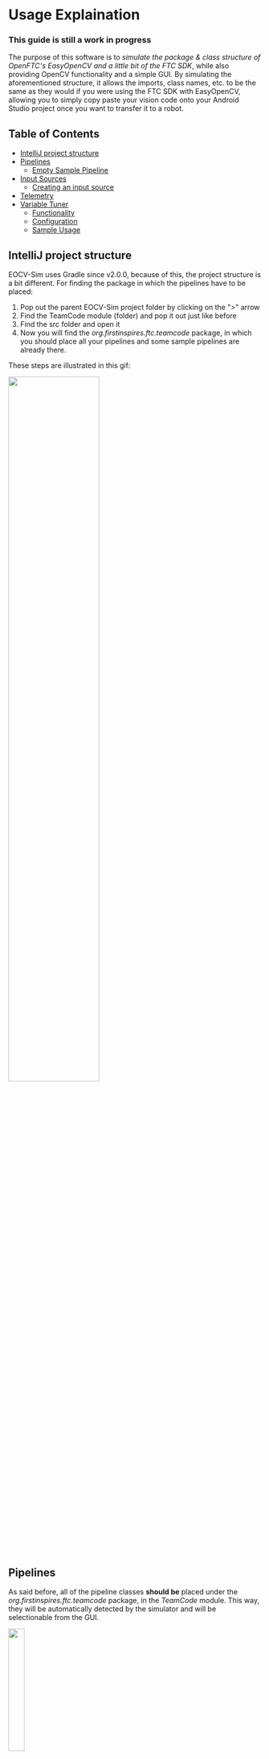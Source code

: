 # Usage Explaination

### This guide is still a work in progress 

The purpose of this software is to *simulate the package & class structure of OpenFTC's EasyOpenCV and a little bit of the FTC SDK*,
while also providing OpenCV functionality and a simple GUI. By simulating the aforementioned structure, it allows the imports, class names, etc.
to be the same as they would if you were using the FTC SDK with EasyOpenCV, allowing you to simply copy paste your vision code
onto your Android Studio project once you want to transfer it to a robot.<br/>

## Table of Contents
- [IntelliJ project structure](#intellij-project-structure)
- [Pipelines](#pipelines)
    - [Empty Sample Pipeline](#empty-sample-pipeline)
- [Input Sources](#input-sources)
    - [Creating an input source](#creating-an-input-source)
- [Telemetry](#telemetry)
- [Variable Tuner](#variable-tuner)
    - [Functionality](#tuner-functionality)
    - [Configuration](#tuner-configuration) 
    - [Sample Usage](#sample-usage-of-the-variable-tuner)

## IntelliJ project structure

EOCV-Sim uses Gradle since v2.0.0, because of this, the project structure is a bit different. For finding the package in which the pipelines have to be placed:<br/>
1) Pop out the parent EOCV-Sim project folder by clicking on the "*>*" arrow
2) Find the TeamCode module (folder) and pop it out just like before
3) Find the src folder and open it
4) Now you will find the *org.firstinspires.ftc.teamcode* package, in which you should place all your pipelines and some sample pipelines are already there.<br/>

These steps are illustrated in this gif:</br>

<img src='images/eocvsim_usage_popup_teamcode.gif' width='60%' height='60%'><br/>

## Pipelines

As said before, all of the pipeline classes **should be** placed under the *org.firstinspires.ftc.teamcode* package, in the *TeamCode* module. This way, they will be
automatically detected by the simulator and will be selectionable from the GUI.

<img src='images/eocvsim_screenshot_structure.png' width='25%' height='25%'><br/>

*(Also, the simulator already comes by default with some EasyOpenCV samples)*<br/>

To create a new java class, follow these steps:<br/>
1) In the project files menu, open the TeamCode module
2) Find the *org.firstinspires.ftc.teamcode* package and right click on it
3) On the context menu, click on *New > Java Class*
4) A new menu will appear, type a name and make sure the *Class* option is selected
5) Once you have typed a name, press enter and the class will be created

Here's a quick gif illustrating these steps:<br/>

<img src='images/eocvsim_usage_createclass.gif' width='75%' height='75%'><br/>

### Empty sample pipeline

If you want your class to be a pipeline, it **should also** extend the EOCV's OpenCvPipeline abstract class and override the processFrame() method.<br/><br/>
Here's a empty pipeline template, with the SamplePipeline class we created before:

```java
package org.firstinspires.ftc.teamcode;

import org.opencv.core.Mat;
import org.openftc.easyopencv.OpenCvPipeline;

public class SamplePipeline extends OpenCvPipeline {

    @Override
    public void init(Mat input) {
        /* Executed once, when the pipeline is selected */
    }

    @Override
    public Mat processFrame(Mat input) {
        /* Executed each frame, the returned mat will be the one displayed */
        /* Processing and detection stuff here */
        return input; // Return the input mat
                      // (Or a new, processed mat)
    }

    @Override
    public void onViewportTapped() {
        /*
         * Executed everytime when the pipeline view is tapped/clicked.
         * This is executed from the UI thread, so whatever you do here,
         * it must be done it quickly.
         */
    }

}
```

### For more detailed information about pipelines, make sure to check out the [EasyOpenCV docs](https://github.com/OpenFTC/EasyOpenCV/blob/master/doc/user_docs/pipelines_overview.md)

## Input Sources

To allow multiple ways to test your pipeline, the simulator comes with *Input Sources*, which are the ones in charge of giving your pipeline the input Mats, As of right now, the sim has three types of Input Sources:

- Image Source:</br></br>
    These will feed your pipeline with a static image loaded in your computer's hard drive.</br></br>
    To save resources, your pipeline will just run once when you select an image source, but you can optionally resume the pipeline execution by clicking the           "Pause" button under the pipeline selector.</br></br>
- Camera Source:</br></br>
    These will feed your pipeline with a constantly changing video stream from a specified camera plugged in your computer.</br></br>
    Unlike the image sources, these will not pause the execution of you pipeline by default, but you can click the "Pause" button to pause it at any time.</br></br>
- Video Source:</br></br>
    These will feed your pipeline with a constantly changing video stream from a file in your hard drive, pause rules are the same as camera sources.<br/></br>
    Most tested video format is *\*.avi*, although it depends on your operating system's codecs
    
    
### Creating an Input Source

   1) Go to the panel located at the right. Under the "Sources" section, click on "Create"<br/><br/>
   
      <img src='images/eocvsim_usage_createsource_2.png' width='25%' height='25%'><br/><br/>
      
      - Alternatively, you can also go to *File -> New -> Input Source* in the top bar menu<br/><br/>
      
        <img src='images/eocvsim_usage_createsource_menubar.png' width='30%' height='30%'><br/><br/>
      
   2) Select the type of InputSource you want to create. If you're on the "Sources" section, click on next.<br/><br/>

## Telemetry

There's also an SDK-like Telemetry implementation in the sim. 
In 1.1.0 (when it was introduced) you could simply access it from your pipeline since it was an instance variable ```telemetry```.

But, starting 2.0.0, to make it more alike to an actual EOCV pipeline, you need to implement a public constructor which takes a Telemetry parameter, then creating and setting an instance variable from that constructor:

```java
package org.firstinspires.ftc.teamcode;

import org.opencv.core.Mat;
import org.openftc.easyopencv.OpenCvPipeline;

import org.firstinspires.ftc.robotcore.external.Telemetry;

public class TelemetryPipeline extends OpenCvPipeline {

    Telemetry telemetry;

    public TelemetryPipeline(Telemetry telemetry) {
        this.telemetry = telemetry;
    }

    @Override
    public Mat processFrame(Mat input) {
        telemetry.addData("[Hello]", "World!");
        telemetry.update();
        return input; // Return the input mat
    }

}
```

Which then produces the following result:<br/>

<img src='images/eocvsim_usage_telemetry.png' width='25%' height='25%'><br/>

For further information about telemetry, you can check out the [SDK docs on Telemetry](https://ftctechnh.github.io/ftc_app/doc/javadoc/org/firstinspires/ftc/robotcore/external/Telemetry.html), note that not all the methods are implemented for EOCV-Sim

## Variable Tuner

From 2.0.0 and on, there's a variable tuner implemented into the simulator, inspired by the one in FTC Dashboard, it allows to edit public, non-final variables from your pipeline in real time seamlessly through Java reflection.<br/>

This variable tuner can be found at the bottom part of the sim, click on the divider bar to open it:<br/>

<img src='images/eocvsim_usage_tuneropen.png' width='55%' height='55%'><br/>
<img src='images/eocvsim_usage_tunerposition.png' width='55%' height='55%'><br/>

This screenshot is from the DefaultPipeline (the one selected when the simulator opens). This variable controls the blur value for the output Mat. You can play with this value to see the tuner functionality.<br/><br/>
If we look into the DefaultPipeline code, we can see that it is simply a **public int** instance variable, not marked as final (alongside with the Telemetry initialization stuff we explained before):<br/>

<img src='images/eocvsim_usage_defaultpipeline.png' width='35%' height='35%'><br/>

The tuner supports a handful of Java types such as most primivites (int, boolean...) and some other types from OpenCV.<br/>
The full list of types currently supported by the tuner on the latest version is:<br/>

    Java: 
      - int (or Integer)
      - float (or Float)
      - double (or Double)
      - long (or Long)
      - boolean (or Boolean)
      - String
      - Enums
    
    OpenCV:
      - Scalar
      - Rect
      - Point
    
### Tuner functionality

In the screenshot above, you might have noticed we have three buttons in the field (these buttons appear on field types with at least one textbox/slider). Those were introduced in 2.1.0 to provide extra functionality to the tuner. We have three buttons (options), five parts:

<img src='images/eocvsim_usage_tuner_parts.png' width='40%' height='40%'><br/>

1) **Text fields/slider toggle**
   - Toggles between sliders and textboxes for setting the value to this field
2) **Config**
   - Configures various aspects of this tunable field, such as the slider range and picker's color space
3) **Color picker** 
   - Turns on "color picker" mode, which allows to grab a single pixel from the image and sets it to the selected tunable field
   - Sets the color value to the first four textboxes/sliders of this field, if less than four textboxes/sliders are available, it will set the values to the available ones and discard all of the value(s) that can't be copied into the field 
4) **Name**
   - Displays the name of the variable (declared in the pipeline)
5) **Text field**
   - The part in which you can modify the value for this field. Can be toggled to sliders as mentioned before
   - Some fields (such as OpenCV Scalars) might have more than one text field

### Tuner configuration

When opening the config for a specific field with the aforementioned button (figure #2), you'll see this popup:

<img src='images/eocvsim_usage_tuner_config.png' width='40%' height='40%'><br/>

1) **Slider range**
   - Sets the **range for the sliders**, defaults to 0-255 since that's the most commonly used, especially for color tuning.
   - Negative & positive values allowed, decimal values are allowed only if the field is decimal (such as floats or doubles)
2) **Color space**
   - Sets the **color space** for the color picker to return. Defaults to RGB
3) **Apply to all fields...**
   - Applies **this configuration** globally or specifically to this field *(see below for further details)*
4) **Config source**
   - Displays the source of this config: default global, global, local or specific *(see below for further details)*

#### Applying tuner configuration
    
When using the variable tuner and making configurations, it's sometimes convenient to have some way to store those configurations so that you don't have to reconfig for every field, or every time you select a new pipeline.<br/>

For this, the sim has a "apply to all" functionality to store common configurations:

<img src='images/eocvsim_usage_tuner_config_apply.png' width='30%' height='30%'><br/>

As you can see in the image, when clicking the "apply to all" button, two options appear:
    
- **"Globally"**
    - Applies the configuration **globally** (to all fields without an "specific" config)
    - Note that this doesn't mean that by clicking this option will override all configurations, see below.    
- **"Of this type"** (or "specific")
    - Applies the configuration to all fields **of the same type** as the current config one. 
    - (In the case of the example in the screenshot, the blur field in DefaultPipeline, this config will be applied to all *int* fields)

#### Tuner configuration priority order

As mentioned before, by applying a "global" configuration, it doesn't mean that it will override the specific configs.<br/>
Rather, there's an specific priority order to determine the configuration that will be given to each tunable field:

1) **Local**
    - This is the one that applies when you modify the configuration values without applying *"globally"* or *"specifically to this type"*
    - Simply means that you modified the config without saving it. It will be reset once you select a different pipeline
2) **Type-specific**
    - If there's a specific configuration for the type *(such as **int** in the example)*, it will be the one that gets the most priority
    - You can define a "type-specific" configuration by clicking on "Applying to all fields..." -> "Of this type"
3) **Global**
    - If there's not a type-specific configuration present, the configuration will default to the "global" one
    - You can define a "Global" configuration by clicking on "Applying to all fields..." -> "Globally"
5) **Tunable field suggestion**
    - If there's not a global configuration, but the current tunable field suggests a *"mode" (sliders or textboxes)*, then that suggestion will be applied
    - For example, with OpenCV's Scalars, the tunable field suggest to use sliders since it's more convenient for tuning this type of field
6) **Default global**
    - If there's not any configuration or suggestion at all, the field will default to the *"default global"* configuration
    - The default config has a slider range from 0 to 255 and a color space of RGB
    
### Sample usage of the variable tuner

Let's say we need to tune a threshold for finding the ring stack in the 2020-2021 "Ultimate Goal" game. For this, we will use the YCrCb color space since it's one of the most used ones in FTC and it behaves better under different lightning conditions. (see [this article](https://learnopencv.com/color-spaces-in-opencv-cpp-python/) for more extended explaination and comparation of different color spaces).<br/>

We can write a simple pipeline for achieving this, taking advantage of the variable tuner. Here's an example code with detailed comments:

```java
package org.firstinspires.ftc.teamcode;

import org.opencv.core.Core;
import org.opencv.core.Mat;
import org.opencv.core.Scalar;
import org.opencv.imgproc.Imgproc;
import org.openftc.easyopencv.OpenCvPipeline;

public class SimpleThresholdPipeline extends OpenCvPipeline {

    /*
     * These are our variables that will be
     * modifiable from the variable tuner.
     *
     * Scalars in OpenCV are generally used to
     * represent color. So our values in the
     * lower and upper Scalars here represent
     * the Y, Cr and Cb values respectively.
     *
     * YCbCr, like most color spaces, range
     * from 0-255, so we default to those
     * min and max values here for now, meaning
     * that all pixels will be shown.
     */
    public Scalar lower = new Scalar(0, 0, 0);
    public Scalar upper = new Scalar(255, 255, 255);

    /*
     * A good practice when typing EOCV pipelines is
     * declaring the Mats you will use here at the top
     * of your pipeline, to reuse the same buffers every
     * time. This removes the need to call mat.release()
     * with every Mat you create on the processFrame method,
     * and therefore, reducing the possibility of getting a
     * memory leak and causing the app to crash due to an
     * "Out of Memory" error.
     */
    private Mat ycrcbMat       = new Mat();
    private Mat binaryMat      = new Mat();
    private Mat maskedInputMat = new Mat();

    @Override
    public Mat processFrame(Mat input) {
        /*
         * Converts our input mat from RGB to YCrCb.
         * EOCV ALWAYS returns RGB mats, so you'd
         * always convert from RGB to the color
         * space you want to use.
         *
         * Takes our "input" mat as an input, and outputs
         * to a separate Mat buffer "ycrcbMat"
         */
        Imgproc.cvtColor(input, ycrcbMat, Imgproc.COLOR_RGB2YCrCb);

        /*
         * This is where our thresholding actually happens.
         * Takes our "ycrcbMat" as input and outputs a "binary"
         * Mat to "binaryMat" of the same size as our input.
         * "Discards" all the pixels outside the bounds specified
         * by the scalars above (and modifiable with EOCV-Sim's
         * live variable tuner.)
         *
         * Binary meaning that we have either a 0 or 255 value
         * for every pixel.
         *
         * 0 represents our pixels that were outside the bounds
         * 255 represents our pixels that are inside the bounds
         */
        Core.inRange(ycrcbMat, lower, upper, binaryMat);

        /*
         * Release the reusable Mat so that old data doesn't
         * affect the next step in the current processing
         */
        maskedInputMat.release();

        /*
         * Now, with our binary Mat, we perform a "bitwise and"
         * to our input image, meaning that we will perform a mask
         * which will include the pixels from our input Mat which
         * are "255" in our binary Mat (meaning that they're inside
         * the range) and will discard any other pixel outside the
         * range (RGB 0, 0, 0. All discarded pixels will be black)
         */
        Core.bitwise_and(input, input, maskedInputMat, binaryMat);

        /*
         * The Mat returned from this method is the
         * one displayed on the viewport.
         *
         * To visualize our threshold, we'll return
         * the "masked input mat" which shows the
         * pixel from the input Mat that were inside
         * the threshold range.
         */
        return maskedInputMat;
    }

}
```

And so, when initially selecting this pipeline in the simulator, it's initial state should look something like this:<br/>

<img src='images/eocvsim_usage_tuner_thresholdsample_1.png' width='55%' height='55%'><br/>

All pixels from the input Mat are visible entirely, this is because we specified a range of 0-255 for all three channels (see the sliders values). Since those values are the minimum (0%) and maximum (100%) for YCrCb respectively, all pixels are able to go through our "threshold".<br/>

Other thing to note here is that we have sliders instead of textboxes for both Scalars. This is the "default" behavior when using a variable of this type, since sliders are the most optimal option to tune thresholds. This behavior can be overriden by any user configuration, by toggling off the button located at the top left with the sliders icon.<br/><br/>
If you want to permanently change this, go into the field config by clicking on the button with the gear icon, then click "apply to all" and select whether you wanna apply this config to all fields globally, or specifically to the field type (Scalar in this case), as explained before.<br/>

Anyways, back to the sample. After a bit of playing around with the sliders, it's possible to come up with some decent values which successfully filter out the orange ring stack out of everything else:<br/>

<img src='images/eocvsim_usage_tuner_thresholdsample_2.png' width='55%' height='55%'><br/>

A problem with the YCrCb color space, especially this year, is that the difference between red and orange is very subtle. So therefore we need to play with the values for a good while until we find some that filters out the red from the goals but displays the ring stack. Or do some other technique alongside thresholding such as [FTCLib's contour ring pipeline](https://github.com/FTCLib/FTCLib/blob/3a43b191b18581a2f741588f9b8ab60c13b7fb6c/core/vision/src/main/java/com/arcrobotics/ftclib/vision/UGContourRingPipeline.kt#L46) with the "horizon" mechanism.<br/>

Some other nice features can be added to this sample, such as an enum for choosing the color space and Telemetry:

<img src='images/eocvsim_usage_tuner_thresholdsample_final.png' width='75%' height='75%'><br/>

To keep this explaination simple, you can find the final pipeline [here](https://github.com/serivesmejia/EOCV-Sim/blob/dev/TeamCode/src/main/java/org/firstinspires/ftc/teamcode/SimpleThresholdPipeline.java) with the new demonstrated features, in the TeamCode module, since serves as a good sample alongside other sample classes from EOCV itself.

